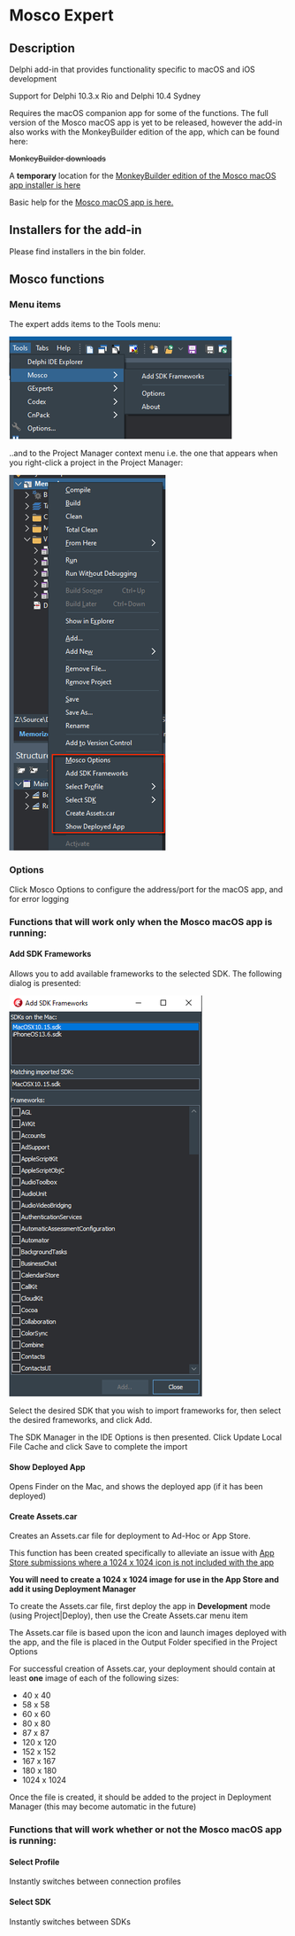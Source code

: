# Mosco Expert

## Description

Delphi add-in that provides functionality specific to macOS and iOS development

Support for Delphi 10.3.x Rio and Delphi 10.4 Sydney

Requires the macOS companion app for some of the functions. The full version of the Mosco macOS app is yet to be released, however the add-in also works with the MonkeyBuilder edition of the app, which can be found here:

~~MonkeyBuilder downloads~~

A **temporary** location for the [MonkeyBuilder edition of the Mosco macOS app installer is here](https://github.com/DelphiWorlds/MoscoExpert/blob/master/Bin/MoscoMBEdition.1.0.2.Beta4.pkg)

Basic help for the [Mosco macOS app is here.](MoscoMBApp.md)


## Installers for the add-in

Please find installers in the bin folder. 


## Mosco functions

### Menu items

The expert adds items to the Tools menu:

![Tools Menu](./Screenshots/ToolsMenu.png)

..and to the Project Manager context menu i.e. the one that appears when you right-click a project in the Project Manager:

![Project Manager Menu](./Screenshots/PMMenu.png)


### Options

Click Mosco Options to configure the address/port for the macOS app, and for error logging

### Functions that will work only when the Mosco macOS app is running:

#### Add SDK Frameworks

Allows you to add available frameworks to the selected SDK. The following dialog is presented:

![Add SDK Frameworks](./Screenshots/AddFwks.png)

Select the desired SDK that you wish to import frameworks for, then select the desired frameworks, and click Add. 

The SDK Manager in the IDE Options is then presented. Click Update Local File Cache and click Save to complete the import

#### Show Deployed App

Opens Finder on the Mac, and shows the deployed app (if it has been deployed)

#### Create Assets.car

Creates an Assets.car file for deployment to Ad-Hoc or App Store.

This function has been created specifically to alleviate an issue with [App Store submissions where a 1024 x 1024 icon is not included with the app](https://quality.embarcadero.com/browse/RSP-29692)

**You will need to create a 1024 x 1024 image for use in the App Store and add it using Deployment Manager**

To create the Assets.car file, first deploy the app in **Development** mode (using Project|Deploy), then use the Create Assets.car menu item

The Assets.car file is based upon the icon and launch images deployed with the app, and the file is placed in the Output Folder specified in the Project Options

For successful creation of Assets.car, your deployment should contain at least **one** image of each of the following sizes:

* 40 x 40
* 58 x 58
* 60 x 60
* 80 x 80
* 87 x 87
* 120 x 120
* 152 x 152
* 167 x 167
* 180 x 180
* 1024 x 1024

Once the file is created, it should be added to the project in Deployment Manager (this may become automatic in the future)


### Functions that will work whether or not the Mosco macOS app is running:

#### Select Profile 

Instantly switches between connection profiles

#### Select SDK 

Instantly switches between SDKs









